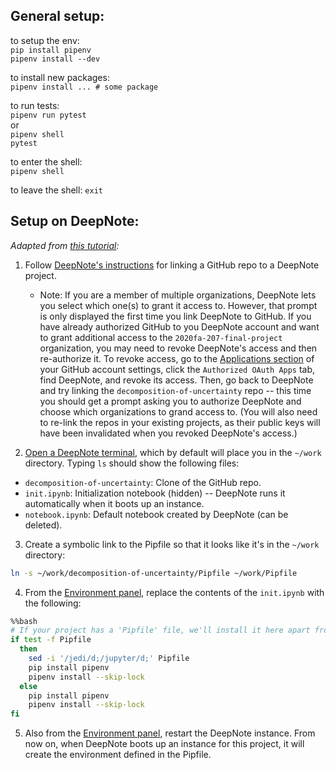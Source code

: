 ## General setup:

to setup the env:  
`pip install pipenv`  
`pipenv install --dev`

to install new packages:  
`pipenv install ... # some package`

to run tests:  
`pipenv run pytest`  
or  
`pipenv shell`  
`pytest`  

to enter the shell:  
`pipenv shell`  

to leave the shell:
`exit`  

## Setup on DeepNote:

_Adapted from [this tutorial](https://github.com/sportsdatasolutions/python_project_template#dependencies):_

1. Follow [DeepNote's instructions](https://docs.deepnote.com/integrations/github) for linking a GitHub repo to a DeepNote project.
    - Note: If you are a member of multiple organizations, DeepNote lets you select which one(s) to grant it access to. However, that prompt is only displayed the first time you link DeepNote to GitHub. If you have already authorized GitHub to you DeepNote account and want to grant additional access to the `2020fa-207-final-project` organization, you may need to revoke DeepNote's access and then re-authorize it. To revoke access, go to the [Applications section](https://github.com/settings/applications) of your GitHub account settings, click the `Authorized OAuth Apps` tab, find DeepNote, and revoke its access. Then, go back to DeepNote and try linking the `decomposition-of-uncertainty` repo -- this time you should get a prompt asking you to authorize DeepNote and choose which organizations to grand access to. (You will also need to re-link the repos in your existing projects, as their public keys will have been invalidated when you revoked DeepNote's access.)

2. [Open a DeepNote terminal](https://docs.deepnote.com/features/terminal), which by default will place you in the `~/work` directory. Typing `ls` should show the following files:
- `decomposition-of-uncertainty`: Clone of the GitHub repo.
- `init.ipynb`: Initialization notebook (hidden) -- DeepNote runs it automatically when it boots up an instance.
- `notebook.ipynb`: Default notebook created by DeepNote (can be deleted).

3. Create a symbolic link to the Pipfile so that it looks like it's in the `~/work` directory:
```bash
ln -s ~/work/decomposition-of-uncertainty/Pipfile ~/work/Pipfile
```

4. From the [Environment panel](https://docs.deepnote.com/environment/selecting-hardware), replace the contents of the `init.ipynb` with the following:

```bash
%%bash
# If your project has a 'Pipfile' file, we'll install it here apart from blacklisted packages that interfere with Deepnote (see above).
if test -f Pipfile
  then
    sed -i '/jedi/d;/jupyter/d;' Pipfile
    pip install pipenv
    pipenv install --skip-lock
  else
    pip install pipenv
    pipenv install --skip-lock
fi
```

5. Also from the [Environment panel](https://docs.deepnote.com/environment/selecting-hardware), restart the DeepNote instance. From now on, when DeepNote boots up an instance for this project, it will create the environment defined in the Pipfile.

